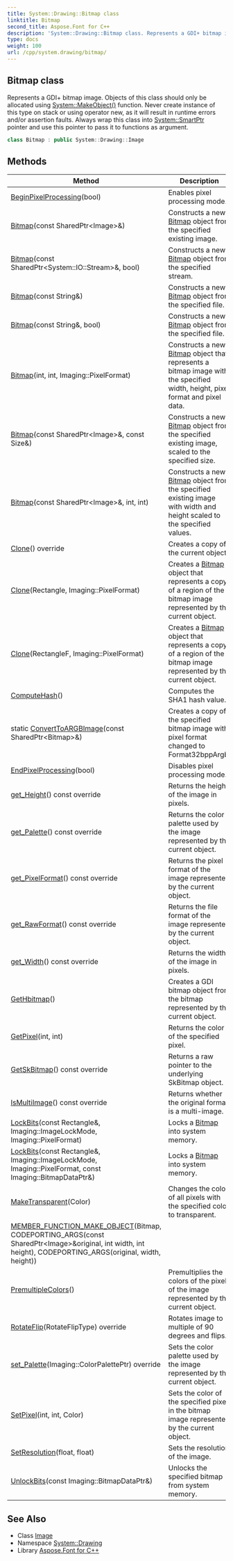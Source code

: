 ```yaml
---
title: System::Drawing::Bitmap class
linktitle: Bitmap
second_title: Aspose.Font for C++
description: 'System::Drawing::Bitmap class. Represents a GDI+ bitmap image. Objects of this class should only be allocated using System::MakeObject() function. Never create instance of this type on stack or using operator new, as it will result in runtime errors and/or assertion faults. Always wrap this class into System::SmartPtr pointer and use this pointer to pass it to functions as argument in C++.'
type: docs
weight: 100
url: /cpp/system.drawing/bitmap/
---
```

## Bitmap class


Represents a GDI+ bitmap image. Objects of this class should only be allocated using [System::MakeObject()](../../system/makeobject/) function. Never create instance of this type on stack or using operator new, as it will result in runtime errors and/or assertion faults. Always wrap this class into [System::SmartPtr](../../system/smartptr/) pointer and use this pointer to pass it to functions as argument.

```cpp
class Bitmap : public System::Drawing::Image
```

## Methods

| Method | Description |
| --- | --- |
| [BeginPixelProcessing](./beginpixelprocessing/)(bool) | Enables pixel processing mode. |
| [Bitmap](./bitmap/)(const SharedPtr\<Image\>\&) | Constructs a new [Bitmap](./) object from the specified existing image. |
| [Bitmap](./bitmap/)(const SharedPtr\<System::IO::Stream\>\&, bool) | Constructs a new [Bitmap](./) object from the specified stream. |
| [Bitmap](./bitmap/)(const String\&) | Constructs a new [Bitmap](./) object from the specified file. |
| [Bitmap](./bitmap/)(const String\&, bool) | Constructs a new [Bitmap](./) object from the specified file. |
| [Bitmap](./bitmap/)(int, int, Imaging::PixelFormat) | Constructs a new [Bitmap](./) object that represents a bitmap image with the specified width, height, pixel format and pixel data. |
| [Bitmap](./bitmap/)(const SharedPtr\<Image\>\&, const Size\&) | Constructs a new [Bitmap](./) object from the specified existing image, scaled to the specified size. |
| [Bitmap](./bitmap/)(const SharedPtr\<Image\>\&, int, int) | Constructs a new [Bitmap](./) object from the specified existing image with width and height scaled to the specified values. |
| [Clone](./clone/)() override | Creates a copy of the current object. |
| [Clone](./clone/)(Rectangle, Imaging::PixelFormat) | Creates a [Bitmap](./) object that represents a copy of a region of the bitmap image represented by the current object. |
| [Clone](./clone/)(RectangleF, Imaging::PixelFormat) | Creates a [Bitmap](./) object that represents a copy of a region of the bitmap image represented by the current object. |
| [ComputeHash](./computehash/)() | Computes the SHA1 hash value. |
| static [ConvertToARGBImage](./converttoargbimage/)(const SharedPtr\<Bitmap\>\&) | Creates a copy of the specified bitmap image with pixel format changed to Format32bppArgb. |
| [EndPixelProcessing](./endpixelprocessing/)(bool) | Disables pixel processing mode. |
| [get_Height](./get_height/)() const override | Returns the height of the image in pixels. |
| [get_Palette](./get_palette/)() const override | Returns the color palette used by the image represented by the current object. |
| [get_PixelFormat](./get_pixelformat/)() const override | Returns the pixel format of the image represented by the current object. |
| [get_RawFormat](./get_rawformat/)() const override | Returns the file format of the image represented by the current object. |
| [get_Width](./get_width/)() const override | Returns the width of the image in pixels. |
| [GetHbitmap](./gethbitmap/)() | Creates a GDI bitmap object from the bitmap represented by the current object. |
| [GetPixel](./getpixel/)(int, int) | Returns the color of the specified pixel. |
| [GetSkBitmap](./getskbitmap/)() const override | Returns a raw pointer to the underlying SkBitmap object. |
| [IsMultiImage](./ismultiimage/)() const override | Returns whether the original format is a multi-image. |
| [LockBits](./lockbits/)(const Rectangle\&, Imaging::ImageLockMode, Imaging::PixelFormat) | Locks a [Bitmap](./) into system memory. |
| [LockBits](./lockbits/)(const Rectangle\&, Imaging::ImageLockMode, Imaging::PixelFormat, const Imaging::BitmapDataPtr\&) | Locks a [Bitmap](./) into system memory. |
| [MakeTransparent](./maketransparent/)(Color) | Changes the color of all pixels with the specified color to transparent. |
| [MEMBER_FUNCTION_MAKE_OBJECT](./member_function_make_object/)(Bitmap, CODEPORTING_ARGS(const SharedPtr\<Image\>\&original, int width, int height), CODEPORTING_ARGS(original, width, height)) |  |
| [PremultipleColors](./premultiplecolors/)() | Premultiplies the colors of the pixels of the image represented by the current object. |
| [RotateFlip](./rotateflip/)(RotateFlipType) override | Rotates image to multiple of 90 degrees and flips. |
| [set_Palette](./set_palette/)(Imaging::ColorPalettePtr) override | Sets the color palette used by the image represented by the current object. |
| [SetPixel](./setpixel/)(int, int, Color) | Sets the color of the specified pixel in the bitmap image represented by the current object. |
| [SetResolution](./setresolution/)(float, float) | Sets the resolution of the image. |
| [UnlockBits](./unlockbits/)(const Imaging::BitmapDataPtr\&) | Unlocks the specified bitmap from system memory. |
## See Also

* Class [Image](../image/)
* Namespace [System::Drawing](../)
* Library [Aspose.Font for C++](../../)
